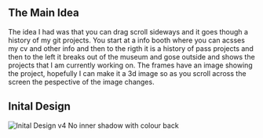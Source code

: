 ## The Main Idea

The idea I had was that you can drag scroll sideways and it goes though a history of my git projects. You start at a info booth where you can acsses my cv and other info and then to the rigth it is a history of pass projects and then to the left it breaks out of the museum and gose outside and shows the projects that I am currently working on. The frames have an image showing the project, hopefully I can make it a 3d image so as you scroll across the screen the pespective of the image changes.

## Inital Design

![Inital Design v4 No inner shadow with colour back](https://user-images.githubusercontent.com/34525535/120116573-a3063600-c180-11eb-8f29-2d25b9bb1bae.jpg)
